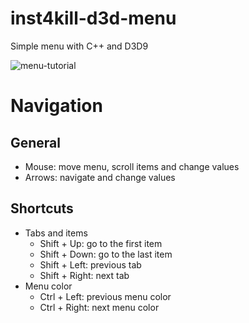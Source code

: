 # inst4kill-d3d-menu
Simple menu with C++ and D3D9

![menu-tutorial](https://github.com/andretharada/inst4kill-d3d-menu/blob/master/img/menu-tutorial.png)

# Navigation

## General
* Mouse: move menu, scroll items and change values
* Arrows: navigate and change values

## Shortcuts
* Tabs and items
  * Shift + Up: go to the first item
  * Shift + Down: go to the last item
  * Shift + Left: previous tab
  * Shift + Right: next tab
* Menu color
  * Ctrl + Left: previous menu color
  * Ctrl + Right: next menu color

